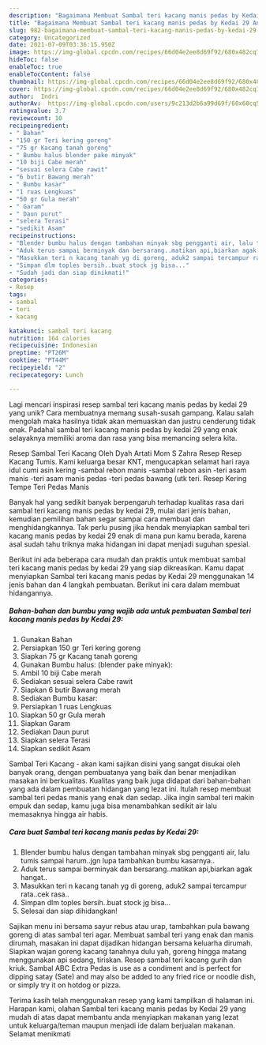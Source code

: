```yaml
---
description: "Bagaimana Membuat Sambal teri kacang manis pedas by Kedai 29 Anti Gagal"
title: "Bagaimana Membuat Sambal teri kacang manis pedas by Kedai 29 Anti Gagal"
slug: 982-bagaimana-membuat-sambal-teri-kacang-manis-pedas-by-kedai-29-anti-gagal
category: Uncategorized
date: 2021-07-09T03:36:15.950Z
image: https://img-global.cpcdn.com/recipes/66d04e2ee8d69f92/680x482cq70/sambal-teri-kacang-manis-pedas-by-kedai-29-foto-resep-utama.jpg
hideToc: false
enableToc: true
enableTocContent: false
thumbnail: https://img-global.cpcdn.com/recipes/66d04e2ee8d69f92/680x482cq70/sambal-teri-kacang-manis-pedas-by-kedai-29-foto-resep-utama.jpg
cover: https://img-global.cpcdn.com/recipes/66d04e2ee8d69f92/680x482cq70/sambal-teri-kacang-manis-pedas-by-kedai-29-foto-resep-utama.jpg
author:  Indri
authorAv:  https://img-global.cpcdn.com/users/9c213d2b6a99d69f/60x60cq50/avatar.jpg
ratingvalue: 3.7
reviewcount: 10
recipeingredient:
- " Bahan"
- "150 gr Teri kering goreng"
- "75 gr Kacang tanah goreng"
- " Bumbu halus blender pake minyak"
- "10 biji Cabe merah"
- "sesuai selera Cabe rawit"
- "6 butir Bawang merah"
- " Bumbu kasar"
- "1 ruas Lengkuas"
- "50 gr Gula merah"
- " Garam"
- " Daun purut"
- "selera Terasi"
- "sedikit Asam"
recipeinstructions:
- "Blender bumbu halus dengan tambahan minyak sbg pengganti air, lalu tumis sampai harum..jgn lupa tambahkan bumbu kasarnya.."
- "Aduk terus sampai berminyak dan bersarang..matikan api,biarkan agak hangat.."
- "Masukkan teri n kacang tanah yg di goreng, aduk2 sampai tercampur rata..cek rasa.."
- "Simpan dlm toples bersih..buat stock jg bisa..."
- "Sudah jadi dan siap dinikmati!"
categories:
- Resep
tags:
- sambal
- teri
- kacang

katakunci: sambal teri kacang 
nutrition: 164 calories
recipecuisine: Indonesian
preptime: "PT26M"
cooktime: "PT44M"
recipeyield: "2"
recipecategory: Lunch

---
```



Lagi mencari inspirasi resep sambal teri kacang manis pedas by kedai 29 yang unik? Cara membuatnya memang susah-susah gampang. Kalau salah mengolah maka hasilnya tidak akan memuaskan dan justru cenderung tidak enak. Padahal sambal teri kacang manis pedas by kedai 29 yang enak selayaknya memiliki aroma dan rasa yang bisa memancing selera kita.


Resep Sambal Teri Kacang Oleh Dyah Artati Mom S Zahra Resep Resep Kacang Tumis. Kami keluarga besar KNT, mengucapkan selamat hari raya idul cumi asin kering -sambal rebon manis -sambal rebon asin -teri asam manis -teri asam manis pedas -teri pedas bawang (utk teri. Resep Kering Tempe Teri Pedas Manis

Banyak hal yang sedikit banyak berpengaruh terhadap kualitas rasa dari sambal teri kacang manis pedas by kedai 29, mulai dari jenis bahan, kemudian pemilihan bahan segar sampai cara membuat dan menghidangkannya. Tak perlu pusing jika hendak menyiapkan sambal teri kacang manis pedas by kedai 29 enak di mana pun kamu berada, karena asal sudah tahu triknya maka hidangan ini dapat menjadi suguhan spesial.


Berikut ini ada beberapa cara mudah dan praktis untuk membuat sambal teri kacang manis pedas by kedai 29 yang siap dikreasikan. Kamu dapat menyiapkan Sambal teri kacang manis pedas by Kedai 29 menggunakan 14 jenis bahan dan 4 langkah pembuatan. Berikut ini cara dalam membuat hidangannya.

<!--inarticleads1-->

##### Bahan-bahan dan bumbu yang wajib ada untuk pembuatan Sambal teri kacang manis pedas by Kedai 29:

1. Gunakan  Bahan
1. Persiapkan 150 gr Teri kering goreng
1. Siapkan 75 gr Kacang tanah goreng
1. Gunakan  Bumbu halus: (blender pake minyak):
1. Ambil 10 biji Cabe merah
1. Sediakan sesuai selera Cabe rawit
1. Siapkan 6 butir Bawang merah
1. Sediakan  Bumbu kasar:
1. Persiapkan 1 ruas Lengkuas
1. Siapkan 50 gr Gula merah
1. Siapkan  Garam
1. Sediakan  Daun purut
1. Siapkan selera Terasi
1. Siapkan sedikit Asam


Sambal Teri Kacang - akan kami sajikan disini yang sangat disukai oleh banyak orang, dengan pembuatanya yang baik dan benar menjadikan masakan ini berkualitas. Kualitas yang baik juga didapat dari bahan-bahan yang ada dalam pembuatan hidangan yang lezat ini. Itulah resep membuat sambal teri pedas manis yang enak dan sedap. Jika ingin sambal teri makin empuk dan sedap, kamu juga bisa menambahkan sedikit air lalu memasaknya hingga air habis. 

<!--inarticleads2-->

##### Cara buat Sambal teri kacang manis pedas by Kedai 29:

1. Blender bumbu halus dengan tambahan minyak sbg pengganti air, lalu tumis sampai harum..jgn lupa tambahkan bumbu kasarnya..
1. Aduk terus sampai berminyak dan bersarang..matikan api,biarkan agak hangat..
1. Masukkan teri n kacang tanah yg di goreng, aduk2 sampai tercampur rata..cek rasa..
1. Simpan dlm toples bersih..buat stock jg bisa...
1. Selesai dan siap dihidangkan!

Sajikan menu ini bersama sayur rebus atau urap, tambahkan pula bawang goreng di atas sambal teri agar. Membuat sambal teri yang enak dan manis dirumah, masakan ini dapat dijadikan hidangan bersama keluarha dirumah. Siapkan wajan goreng kacang tanahnya dulu yah, goreng hingga matang menggunakan api sedang, tiriskan. Resep sambal teri kacang gurih dan kriuk. Sambal ABC Extra Pedas is use as a condiment and is perfect for dipping satay (Sate) and may also be added to any fried rice or noodle dish, or simply try it on hotdog or pizza. 

Terima kasih telah menggunakan resep yang kami tampilkan di halaman ini. Harapan kami, olahan Sambal teri kacang manis pedas by Kedai 29 yang mudah di atas dapat membantu anda menyiapkan makanan yang lezat untuk keluarga/teman maupun menjadi ide dalam berjualan makanan. Selamat menikmati
